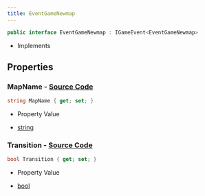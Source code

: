 ```yaml
---
title: EventGameNewmap
---
```


```csharp
public interface EventGameNewmap : IGameEvent<EventGameNewmap>
```

- Implements

## Properties

### **MapName** - [Source Code](https://github.com/swiftly-solution/swiftlys2/blob/main/managed/src/SwiftlyS2.Generated/GameEvents/Interfaces/EventGameNewmap.cs#L24)

```csharp
string MapName { get; set; }
```

- Property Value

- [string](https://learn.microsoft.com/dotnet/api/system.string)

### **Transition** - [Source Code](https://github.com/swiftly-solution/swiftlys2/blob/main/managed/src/SwiftlyS2.Generated/GameEvents/Interfaces/EventGameNewmap.cs#L31)

```csharp
bool Transition { get; set; }
```

- Property Value

- [bool](https://learn.microsoft.com/dotnet/api/system.boolean)

